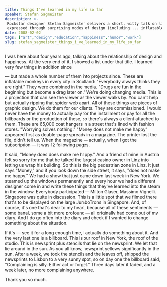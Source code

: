 ```yaml
---
title: Things I've learned in my life so far
speaker: Stefan Sagmeister
description: >-
 Rockstar designer Stefan Sagmeister delivers a short, witty talk on life lessons,
 expressed through surprising modes of design (including ... inflatable monkeys?).
date: 2008-02-02
tags: ["art","design","education","happiness","humor","work"]
slug: stefan_sagmeister_things_i_ve_learned_in_my_life_so_far
---
```


I was here about four years ago, talking about the relationship of design and happiness.
At the very end of it, I showed a list under that title. I learned very few things in
addition since 

— but made a whole number of them into projects since. These are inflatable monkeys in
every city in Scotland: "Everybody always thinks they are right." They were combined in
the media. "Drugs are fun in the beginning but become a drag later on." We're doing
changing media. This is a projection that can see the viewer as the viewer walks by. You
can't help but actually ripping that spider web apart. All of these things are pieces of
graphic design. We do them for our clients. They are commissioned. I would never have the
money to actually pay for the installment or pay for all the billboards or the production
of these, so there's always a client attached to them. These are 65,000 coat hangers in a
street that's lined with fashion stores. "Worrying solves nothing." "Money does not make
me happy" appeared first as double-page spreads in a magazine. The printer lost the file,
didn't tell us. When the magazine — actually, when I got the subscription — it was 12
following pages.

It said, "Money does does make me happy." And a friend of mine in Austria felt so sorry
for me that he talked the largest casino owner in Linz into letting us wrap his building.
So this is the big pedestrian zone in Linz. It just says "Money," and if you look down the
side street, it says, "does not make me happy." We had a show that just came down last
week in New York. We steamed up the windows permanently, and every hour we had a different
designer come in and write these things that they've learned into the steam in the window.
Everybody participated — Milton Glaser, Massimo Vignelli. Singapore was quite in
discussion. This is a little spot that we filmed there that's to be displayed on the large
JumboTrons in Singapore. And, of course, it's one that's dear to my heart, because all of
these sentiments — some banal, some a bit more profound — all originally had come out of
my diary. And I do go often into the diary and check if I wanted to change something about
the situation.

If it's — see it for a long enough time, I actually do something about it. And the very
last one is a billboard. This is our roof in New York, the roof of the studio. This is
newsprint plus stencils that lie on the newsprint. We let that lie around in the sun. As
you all know, newsprint yellows significantly in the sun. After a week, we took the
stencils and the leaves off, shipped the newsprints to Lisbon to a very sunny spot, so on
day one the billboard said, "Complaining is silly. Either act or forget." Three days later
it faded, and a week later, no more complaining anywhere. 

Thank you so much. 

<!--
ad_duration=3.33
comment_count=49
event="TED2008"
external_start_time=0
has_talk_citation=0
intro_duration=11.82
is_subtitle_required="False"
is_talk_featured="True"
language="en"
language_swap="False"
native_language="en"
number_of_related_talks=6
number_of_speakers=1
number_of_subtitled_videos=37
number_of_tags=6
number_of_talk_download_languages=38
number_of_talk_more_resources=1
number_of_talk_recommendations=1
number_of_talks_take_actions=0
post_ad_duration=0.83
published_timestamp="2008-09-30 01:00:00"
recording_date="2008-02-02"
speaker_description="Graphic designer"
speaker_id=53
speaker_is_published=1
speaker_name="Stefan Sagmeister"
talk_name="Things I've learned in my life so far"
talks_tags=["art","design","education","happiness","humor","work"]
talks_take_action=[]
url_photo_speaker="https://pe.tedcdn.com/images/ted/59ffba03a991f28a64d4ba7a850076d3b2dc5a79_254x191.jpg"
url_photo_talk="https://s3.amazonaws.com/talkstar-photos/uploads/aadaed12-9dd4-44e6-b149-cfa9c154d5a9/StefanSagmeister_2008-embed.jpg"
url_webpage="https://www.ted.com/talks/stefan_sagmeister_things_i_ve_learned_in_my_life_so_far"
video_type_name="TED Stage Talk"
-->